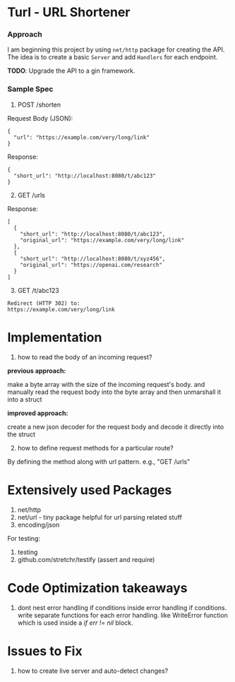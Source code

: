 # Turl - URL Shortener

### Approach

I am beginning this project by using `net/http` package for creating the API. 
The idea is to create a basic `Server` and add `Handlers` for each endpoint. 

**TODO**: Upgrade the API to a gin framework. 

### Sample Spec

1. POST /shorten

Request Body (JSON):

````
{
  "url": "https://example.com/very/long/link"
}
````
Response:

````
{
  "short_url": "http://localhost:8080/t/abc123"
}
````

2. GET /urls

Response:

````
[
  {
    "short_url": "http://localhost:8080/t/abc123",
    "original_url": "https://example.com/very/long/link"
  },
  {
    "short_url": "http://localhost:8080/t/xyz456",
    "original_url": "https://openai.com/research"
  }
]

````
3. GET /t/abc123

````
Redirect (HTTP 302) to:
https://example.com/very/long/link
````


# Implementation

1. how to read the body of an incoming request?

**previous approach:**

make a byte array with the size of the incoming request's body. 
and manually read the request body into the byte array and then unmarshall it into a struct 

**improved approach:** 

create a new json decoder for the request body and decode it directly into the struct 

2. how to define request methods for a particular route?

By defining the method along with url pattern. e.g., "GET /urls"

# Extensively used Packages

1. net/http
2. net/url - tiny package helpful for url parsing related stuff
3. encoding/json

For testing:

1. testing
2. github.com/stretchr/testify (assert and require)

# Code Optimization takeaways

1. dont nest error handling if conditions inside error handling if conditions. write separate functions for each error 
handling. like WriteError function which is used inside a *if err != nil* block.  

# Issues to Fix

1. how to create live server and auto-detect changes?